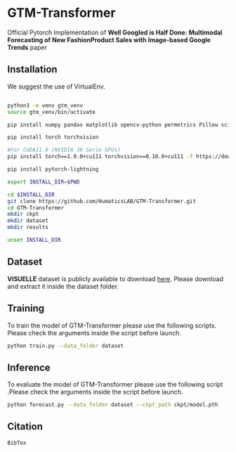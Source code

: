 # GTM-Transformer
Official Pytorch Implementation of **Well Googled is Half Done: Multimodal Forecasting of New FashionProduct Sales with Image-based Google Trends** paper

## Installation

We suggest the use of VirtualEnv.

```bash

python3 -m venv gtm_venv
source gtm_venv/bin/activate

pip install numpy pandas matplotlib opencv-python permetrics Pillow scikit-image scikit-learn scipy tqdm transformers fairseq wandb

pip install torch torchvision

#For CUDA11.0 (NVIDIA 3K Serie GPUs)
pip install torch==1.9.0+cu111 torchvision==0.10.0+cu111 -f https://download.pytorch.org/whl/torch_stable.html

pip install pytorch-lightning

export INSTALL_DIR=$PWD

cd $INSTALL_DIR
git clone https://github.com/HumaticsLAB/GTM-Transformer.git
cd GTM-Transformer
mkdir ckpt
mkdir dataset
mkdir results

unset INSTALL_DIR
```

## Dataset

**VISUELLE** dataset is publicly available to download [here](https://drive.google.com/file/d/1yEZPTUsOuygokMdmpt3RMhFoIkkf2ohY/view?usp=sharing). Please download and extract it inside the dataset folder.

## Training
To train the model of GTM-Transformer please use the following scripts. Please check the arguments inside the script before launch.

```bash
python train.py --data_folder dataset
```


## Inference
To evaluate the model of GTM-Transformer please use the following script .Please check the arguments inside the script before launch.

```bash
python forecast.py --data_folder dataset --ckpt_path ckpt/model.pth
```

## Citation
```
BibTex
```
